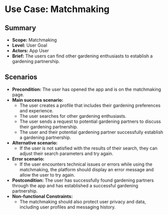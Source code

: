 # Use Case: Matchmaking

## Summary

- **Scope:** Matchmaking
- **Level:** User Goal
- **Actors:** App User
- **Brief:** The users can find other gardening enthusiasts to establish a gardening partnership.

## Scenarios

- **Precondition:**
  The user has opened the app and is on the matchmaking page.
- **Main success scenario:**
  - The user creates a profile that includes their gardening preferences and experience.
  - The user searches for other gardening enthusiasts.
  - The user sends a request to potential gardening partners to discuss their gardening partnership.
  - The user and their potential gardening partner successfully establish a gardening partnership.
- **Alternative scenario:**
  - If the user is not satisfied with the results of their search, they can adjust their search parameters and try again.
- **Error scenario:**
  - If the user encounters technical issues or errors while using the matchmaking, the platform should display an error message and allow the user to try again.
- **Postcondition:**
  The user has successfully found gardening partners through the app and has established a successful gardening partnership.
- **Non-functional Constraints:**
  - The matchmaking should also protect user privacy and data, including user profiles and messaging history.
